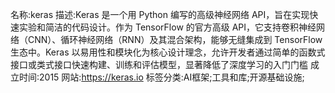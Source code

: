 名称:keras
描述:Keras 是一个用 Python 编写的高级神经网络 API，旨在实现快速实验和简洁的代码设计。作为 TensorFlow 的官方高级 API，它支持卷积神经网络（CNN）、循环神经网络（RNN）及其混合架构，能够无缝集成到 TensorFlow 生态中。Keras 以易用性和模块化为核心设计理念，允许开发者通过简单的函数式接口或类式接口快速构建、训练和评估模型，显著降低了深度学习的入门门槛
成立时间:2015
网站:https://keras.io
标签分类:AI框架;工具和库;开源基础设施;
